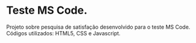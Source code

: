 # Teste MS Code.
Projeto sobre pesquisa de satisfação desenvolvido para o teste MS Code.<br>
Códigos utilizados: HTML5, CSS e Javascript.
